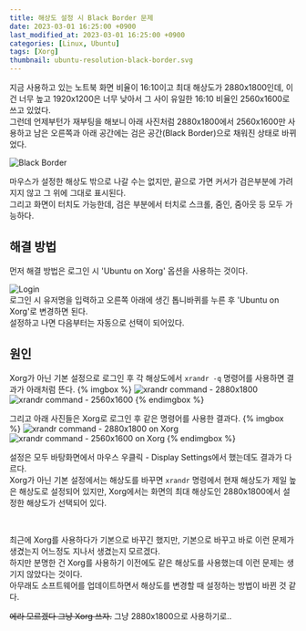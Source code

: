 ```yaml
---
title: 해상도 설정 시 Black Border 문제
date: 2023-03-01 16:25:00 +0900
last_modified_at: 2023-03-01 16:25:00 +0900
categories: [Linux, Ubuntu]
tags: [Xorg]
thumbnail: ubuntu-resolution-black-border.svg
---
```


지금 사용하고 있는 노트북 화면 비율이 16:10이고 최대 해상도가 2880x1800인데, 이건 너무 높고 1920x1200은 너무 낮아서 그 사이 유일한 16:10 비율인 2560x1600로 쓰고 있었다.  
그런데 언제부턴가 재부팅을 해보니 아래 사진처럼 2880x1800에서 2560x1600만 사용하고 남은 오른쪽과 아래 공간에는 검은 공간(Black Border)으로 채워진 상태로 바뀌었다.

![Black Border](ubuntu-resolution-black-border.svg)

마우스가 설정한 해상도 밖으로 나갈 수는 없지만, 끝으로 가면 커서가 검은부분에 가려지지 않고 그 위에 그대로 표시된다.  
그리고 화면이 터치도 가능한데, 검은 부분에서 터치로 스크롤, 줌인, 줌아웃 등 모두 가능하다.

## 해결 방법
먼저 해결 방법은 로그인 시 'Ubuntu on Xorg' 옵션을 사용하는 것이다.

![Login](ubuntu-resolution-black-border-1.png)  
로그인 시 유저명을 입력하고 오른쪽 아래에 생긴 톱니바퀴를 누른 후 'Ubuntu on Xorg'로 변경하면 된다.  
설정하고 나면 다음부터는 자동으로 선택이 되어있다.

## 원인
Xorg가 아닌 기본 설정으로 로그인 후 각 해상도에서 `xrandr -q` 명령어를 사용하면 결과가 아래처럼 뜬다.
{% imgbox %}
![xrandr command - 2880x1800](ubuntu-resolution-black-border-2.png)
![xrandr command - 2560x1600](ubuntu-resolution-black-border-3.png)
{% endimgbox %}

그리고 아래 사진들은 Xorg로 로그인 후 같은 명령어를 사용한 결과다.
{% imgbox %}
![xrandr command - 2880x1800 on Xorg](ubuntu-resolution-black-border-4.png)
![xrandr command - 2560x1600 on Xorg](ubuntu-resolution-black-border-5.png)
{% endimgbox %}

설정은 모두 바탕화면에서 마우스 우클릭 - Display Settings에서 했는데도 결과가 다르다.  
Xorg가 아닌 기본 설정에서는 해상도를 바꾸면 `xrandr` 명령에서 현재 해상도가 제일 높은 해상도로 설정되어 있지만, Xorg에서는 화면의 최대 해상도인 2880x1800에서 설정한 해상도가 선택되어 있다.

<br>

최근에 Xorg를 사용하다가 기본으로 바꾸긴 했지만, 기본으로 바꾸고 바로 이런 문제가 생겼는지 어느정도 지나서 생겼는지 모르겠다.  
하지만 분명한 건 Xorg를 사용하기 이전에도 같은 해상도를 사용했는데 이런 문제는 생기지 않았다는 것이다.  
아무래도 소프트웨어를 업데이트하면서 해상도를 변경할 때 설정하는 방법이 바뀐 것 같다.

~~에라 모르겠다 그냥 Xorg 쓰자.~~ 그냥 2880x1800으로 사용하기로..
